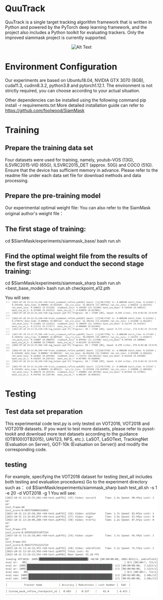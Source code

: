 # QuuTrack
QuuTrack is a single target tracking algorithm framework that is written in Python and powered by the PyTorch deep learning framework, and the project also includes a Python toolkit for evaluating trackers.
Only the improved siammask project is currently supported.

<div style="display: flex; justify-content: center;">
  <img src="demo/car.gif" alt="Alt Text">
</div>


# Environment Configuration
Our experiments are based on Ubuntu18.04, NVIDIA GTX 3070 (8GB), cuda11.3, cudnn8.3.2, python3.8 and pytorch1.12.1. The environment is not strictly required, you can choose according to your actual situation.

Other dependencies can be installed using the following command
pip install -r requirements.txt
More detailed installation guide can refer to https://github.com/foolwood/SiamMask

# Training
## Prepare the training data set
Four datasets were used for training, namely, youtub-VOS (13G), ILSVRC2015-VID (65G), ILSVRC2015_DET (approx. 50G) and COCO (51G). Ensure that the device has sufficient memory in advance. Please refer to the readme file under each data set file for download methods and data processing.

## Prepare the pre-training model
Our experimental optimal weight file:
You can also refer to the SiamMask original author's weight file：

## The first stage of training:
cd $SiamMask/experiments/siammask_base/
bash run.sh

## Find the optimal weight file from the results of the first stage and conduct the second stage training:
cd $SiamMask/experiments/siammask_sharp
bash run.sh <best_base_model>
bash run.sh checkpoint_e12.pth

You will see:
![Alt Text](demo/1.png)
# Testing
## Test data set preparation
This experimental code test.py is only tested on VOT2016, VOT2018 and VOT2019 datasets. If you want to test more datasets, please refer to pysot-tookit and download more test datasets according to the guidance (OTB100(OTB2015), UAV123, NFS, etc.). LaSOT, LaSOText, TrackingNet (Evaluation on Server), GOT-10k (Evaluation on Server)) and modify the corresponding code.

## testing
For example, specifying the VOT2018 dataset for testing (test_all includes both testing and evaluation procedures)
Go to the experiment directory such as：
cd $SiamMask/experiments/siammask_sharp
bash test_all.sh -s 1 -e 20 -d VOT2018 -g 1
You will see:
![Alt Text](demo/2.png)
![Alt Text](demo/3.png)
